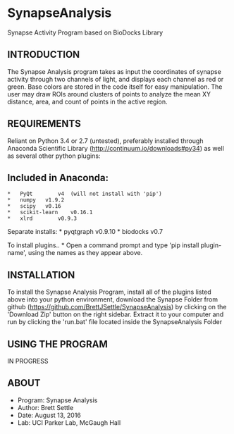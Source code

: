 # SynapseAnalysis
Synapse Activity Program based on BioDocks Library

INTRODUCTION
------------
The Synapse Analysis program takes as input the coordinates of synapse activity through
two channels of light, and displays each channel as red or green.  Base colors are stored
in the code itself for easy manipulation.  The user may draw ROIs around clusters of points
to analyze the mean XY distance, area, and count of points in the active region.


REQUIREMENTS
------------

Reliant on Python 3.4 or 2.7 (untested), preferably installed through
Anaconda Scientific Library (http://continuum.io/downloads#py34) as well
as several other python plugins:

Included in Anaconda:
--------------------
	*	PyQt 		v4	(will not install with 'pip')
	*	numpy 	v1.9.2
	*	scipy 	v0.16
	*	scikit-learn	v0.16.1
	*	xlrd		v0.9.3

Separate installs:
	*	pyqtgraph	v0.9.10
	*	biodocks	v0.7

To install plugins..
	*	Open a command prompt and type 'pip install plugin-name',
	  using the names as they appear above.

INSTALLATION
------------
To install the Synapse Analysis Program, install all of the plugins listed above
into your python environment, download the Synapse Folder from github
(https://github.com/BrettJSettle/SynapseAnalysis) by clicking on the 'Download Zip'
button on the right sidebar. Extract it to your computer and run by clicking the
'run.bat' file located inside the SynapseAnalysis Folder


USING THE PROGRAM
-----------------
IN PROGRESS

ABOUT
-----
*	Program: Synapse Analysis
*	Author: Brett Settle
*	Date: August 13, 2016
*	Lab: UCI Parker Lab, McGaugh Hall

